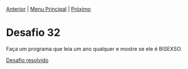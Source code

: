 [Anterior](Desafio031.md) | [Menu Principal](/README.md/) | [Próximo](Desafio033.md)  

# Desafio 32  

Faça um programa que leia um ano qualquer e mostre se ele é BISEXSO.

[Desafio resolvido](/Desafios/desafio032.py/)